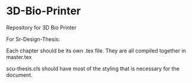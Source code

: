 # 3D-Bio-Printer
Repository for 3D Bio Printer

For Sr-Design-Thesis:

Each chapter should be its own .tex file. They are all compiled together in master.tex

scu-thesis.cls should have most of the styling that is necessary for the document.
